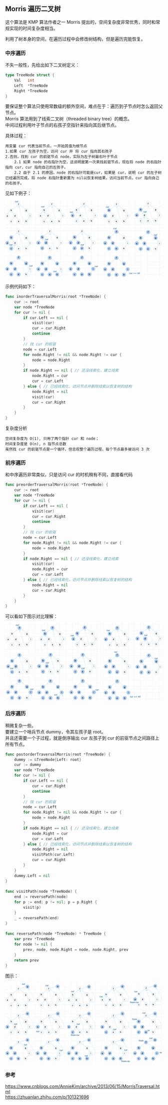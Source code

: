 ﻿## Morris 遍历二叉树
这个算法是 KMP 算法作者之一 Morris 提出的，空间复杂度非常优秀，同时和常规实现的时间复杂度相当。

利用了树本身的空间，在遍历过程中会修改树结构，但是遍历完能恢复。

### 中序遍历
不失一般性，先给出如下二叉树定义：
```go
type TreeNode struct {
	Val   int
	Left  *TreeNode
	Right *TreeNode
}
```
要保证整个算法只使用常数级的额外空间，难点在于：遍历到子节点时怎么返回父节点。<br>
Morris 算法用到了线索二叉树（threaded binary tree）的概念。<br>
中间过程利用叶子节点的右孩子空指针来指向其后继节点。<br>

具体过程：
```
用变量 cur 代表当前节点，一开始其值为根节点
1.如果 cur 左孩子为空，访问 cur 并 将 cur 指向其右孩子
2.否则，找到 cur 的前驱节点 node，实际为左子树最右叶子节点
    2.1 如果 node 的右指针为空，这说明是第一次来找前驱节点，现在将 node 的右指针指向 cur，cur 指向自己的左孩子。
    2.2 由于 2.1 的原因，node 的右指针可能是cur，如果是 cur，说明 cur 的左子树已经遍历完成，将 node 右指针重新置为 nil以恢复树结果，访问当前节点，cur 指向自己的右孩子。
```
见如下例子：

![](morris-inorder.png)

示例代码如下：
```go
func inorderTraversalMorris(root *TreeNode) {
	cur := root
	var node *TreeNode
	for cur != nil {
		if cur.Left == nil {
			visit(cur)
			cur = cur.Right
			continue
		}
		// 找 cur 的前驱
		node = cur.Left
		for node.Right != nil && node.Right != cur {
			node = node.Right
		}
		if node.Right == nil { // 还没线索化，建立线索
			node.Right = cur
			cur = cur.Left
		} else { // 已经线索化，访问节点并删除线索以恢复树的结构
			node.Right = nil
			visit(cur)
			cur = cur.Right
		}
	}
}
```
复杂度分析
```
空间复杂度为 O(1), 只用了两个指针 cur 和 node；
时间复杂度是 O(n), n 指节点总数
虽然找 cur 的前驱节点是一个循环，但总观整个遍历过程，每个节点最多被访问 3 次
```
### 前序遍历
和中序遍历非常类似，只是访问 cur 的时机稍有不同，直接看代码
```go
func preorderTraversalMorris(root *TreeNode) {
	cur := root
	var node *TreeNode
	for cur != nil {
		if cur.Left == nil {
			visit(cur)
			cur = cur.Right
			continue
		}
		// 找 cur 的前驱
		node = cur.Left
		for node.Right != nil && node.Right != cur {
			node = node.Right
		}
		if node.Right == nil { // 还没线索化，建立线索
			visit(cur)
			node.Right = cur
			cur = cur.Left
		} else { // 已经线索化，访问节点并删除线索以恢复树的结构
			node.Right = nil
			cur = cur.Right
		}
	}
}
```
可以看如下图示对比理解：

![](morris-preorder.png)

### 后序遍历
稍微复杂一些。<br>
要建立一个哨兵节点 dummy，令其左孩子是 root。<br>
并且还需要一个子过程，就是倒序输出 cur 左孩子到 cur 的前驱节点之间路径上所有节点。<br>
```go
func postorderTraversalMorris(root *TreeNode) {
	dummy := &TreeNode{Left: root}
	cur := dummy
	var node *TreeNode
	for cur != nil {
		if cur.Left == nil {
			cur = cur.Right
			continue
		}
		// 找 cur 的前驱
		node = cur.Left
		for node.Right != nil && node.Right != cur {
			node = node.Right
		}
		if node.Right == nil { // 还没线索化，建立线索
			node.Right = cur
			cur = cur.Left
		} else { // 已经线索化，访问节点并删除线索以恢复树的结构
			node.Right = nil
			visitPath(cur.Left)
			cur = cur.Right
		}
	}
	dummy.Left = nil
}

func visitPath(node *TreeNode) {
	end := reversePath(node)
	for p := end; p != nil; p = p.Right {
		visit(p)
	}
	_ = reversePath(end)
}

func reversePath(node *TreeNode) * TreeNode {
	var prev *TreeNode
	for node != nil {
		prev, node, node.Right = node, node.Right, prev
	}
	return prev
}
```
图示：

![](morris-postorder.png)
### 参考
https://www.cnblogs.com/AnnieKim/archive/2013/06/15/MorrisTraversal.html <br>
https://zhuanlan.zhihu.com/p/101321696

